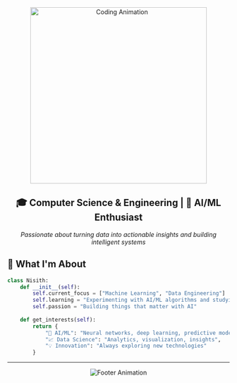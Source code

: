 <!-- <div align="center">
  <img src="https://readme-typing-svg.herokuapp.com?font=Orbitron&size=40&pause=1000&color=00D9FF&center=true&vCenter=true&width=600&lines=Hey+there!+👋;Nisith+here;AI%2FML+Enthusiast;Computer+Science+Student;Building+the+Future+🚀" alt="Typing SVG" />
</div> -->



<div align="center">
  <img src="https://media.giphy.com/media/qgQUggAC3Pfv687qPC/giphy.gif" width="400" alt="Coding Animation"/>
</div> 

<!-- Static header image fallback -->
<!-- <div align="center">
  <img src="images/Futuristic Gym and Music Fusion.png" alt="Header Image" style="width: 100%; max-width: 1584px; height: auto;" />
</div> -->
<div align="center">
  
<h2>🎓 <strong>Computer Science & Engineering</strong> | 🤖 <strong>AI/ML Enthusiast</strong></h2>

*Passionate about turning data into actionable insights and building intelligent systems*
  
</div>

## 🚀 What I'm About

```python
class Nisith:
    def __init__(self):
        self.current_focus = ["Machine Learning", "Data Engineering"]
        self.learning = "Experimenting with AI/ML algorithms and studying as a final year Computer Science undergraduate"
        self.passion = "Building things that matter with AI"
        
    def get_interests(self):
        return {
            "🧠 AI/ML": "Neural networks, deep learning, predictive models",
            "📈 Data Science": "Analytics, visualization, insights",
            "💡 Innovation": "Always exploring new technologies"
        }
```

---
</div>
<!-- Animated Footer -->
<div align="center">
  <img src="https://readme-typing-svg.herokuapp.com?font=JetBrains+Mono&size=16&duration=4000&pause=2000&color=58A6FF&center=true&vCenter=true&width=600&lines=Thank+you+for+visiting+my+profile!;Let's+build+the+future+together+🚀;Always+ready+for+new+challenges!" alt="Footer Animation"/>
</div> 
